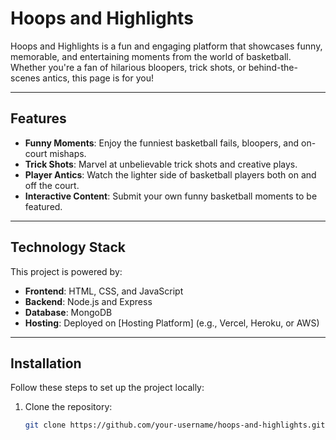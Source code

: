 # Hoops and Highlights

Hoops and Highlights is a fun and engaging platform that showcases funny, memorable, and entertaining moments from the world of basketball. Whether you're a fan of hilarious bloopers, trick shots, or behind-the-scenes antics, this page is for you!

---

## Features
- **Funny Moments**: Enjoy the funniest basketball fails, bloopers, and on-court mishaps.
- **Trick Shots**: Marvel at unbelievable trick shots and creative plays.
- **Player Antics**: Watch the lighter side of basketball players both on and off the court.
- **Interactive Content**: Submit your own funny basketball moments to be featured.

---

## Technology Stack
This project is powered by:
- **Frontend**: HTML, CSS, and JavaScript
- **Backend**: Node.js and Express
- **Database**: MongoDB
- **Hosting**: Deployed on [Hosting Platform] (e.g., Vercel, Heroku, or AWS)

---

## Installation
Follow these steps to set up the project locally:
1. Clone the repository:
   ```bash
   git clone https://github.com/your-username/hoops-and-highlights.git

